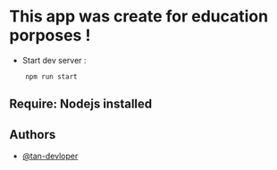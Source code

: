 # This app was create for education porposes !

 - Start dev server :
``` javascipt
    npm run start
```
## Require: Nodejs installed


## Authors

- [@tan-devloper](https://github.com/tan-devloper)
